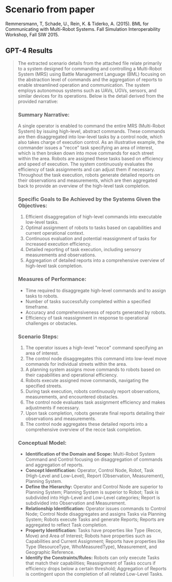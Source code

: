 # Scenario from paper

Remmersmann, T, Schade, U., Rein, K. & Tiderko, A. (2015). BML for Communicating with Multi-Robot Systems. Fall Simulation Interoperability Workshop, Fall SIW 2015.

## GPT-4 Results

>The extracted scenario details from the attached file relate primarily to a system designed for commanding and controlling a Multi-Robot System (MRS) using Battle Management Language (BML) focusing on the abstraction level of commands and the aggregation of reports to enable streamlined operation and communication. The system employs autonomous systems such as UAVs, UGVs, sensors, and similar devices for its operations. Below is the detail derived from the provided narrative:
>
>### Summary Narrative:
>A single operator is enabled to command the entire MRS (Multi-Robot System) by issuing high-level, abstract commands. These commands are then disaggregated into low-level tasks by a control node, which also takes charge of execution control. As an illustrative example, the commander issues a "recce" task specifying an area of interest, which is then broken down into move commands for each street within the area. Robots are assigned these tasks based on efficiency and speed of execution. The system continuously evaluates the efficiency of task assignments and can adjust them if necessary. Throughout the task execution, robots generate detailed reports on their observations and measurements, which are then aggregated back to provide an overview of the high-level task completion. 
>
>### Specific Goals to Be Achieved by the Systems Given the Objectives:
>1. Efficient disaggregation of high-level commands into executable low-level tasks.
>2. Optimal assignment of robots to tasks based on capabilities and current operational context.
>3. Continuous evaluation and potential reassignment of tasks for increased execution efficiency.
>4. Detailed reporting of task execution, including sensory measurements and observations.
>5. Aggregation of detailed reports into a comprehensive overview of high-level task completion.
>
>### Measures of Performance:
>- Time required to disaggregate high-level commands and to assign tasks to robots.
>- Number of tasks successfully completed within a specified timeframe.
>- Accuracy and comprehensiveness of reports generated by robots.
>- Efficiency of task reassignment in response to operational challenges or obstacles.
>
>### Scenario Steps:
>1. The operator issues a high-level "recce" command specifying an area of interest.
>2. The control node disaggregates this command into low-level move commands for individual streets within the area.
>3. A planning system assigns move commands to robots based on their capabilities and operational efficiency.
>4. Robots execute assigned move commands, navigating the specified streets.
>5. During task execution, robots continuously report observations, measurements, and encountered obstacles.
>6. The control node evaluates task assignment efficiency and makes adjustments if necessary.
>7. Upon task completion, robots generate final reports detailing their observations and measurements.
>8. The control node aggregates these detailed reports into a comprehensive overview of the recce task completion.
>  
>### Conceptual Model:
>
>- **Identification of the Domain and Scope:** Multi-Robot System Command and Control focusing on disaggregation of commands and aggregation of reports.
>- **Concept Identification:** Operator, Control Node, Robot, Task (High-Level and Low-Level), Report (Observation, Measurement), Planning System.
>- **Define the Hierarchy:** Operator and Control Node are superior to Planning System; Planning System is superior to Robot; Task is subdivided into High-Level and Low-Level categories; Report is subdivided into Observation and Measurement.
>- **Relationship Identification:** Operator issues commands to Control Node; Control Node disaggregates and assigns Tasks via Planning System; Robots execute Tasks and generate Reports; Reports are aggregated to reflect Task completion.
>- **Property Identification:** Tasks have properties like Type (Recce, Move) and Area of Interest; Robots have properties such as Capabilities and Current Assignment; Reports have properties like Type (ResourceType, WhoMeasuredType), Measurement, and Geographic Reference.
>- **Identify the Constraints/Rules:** Robots can only execute Tasks that match their capabilities; Reassignment of Tasks occurs if efficiency drops below a certain threshold; Aggregation of Reports is contingent upon the completion of all related Low-Level Tasks.
